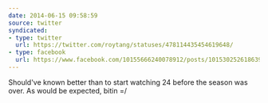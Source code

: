 ```yaml
---
date: 2014-06-15 09:58:59
source: twitter
syndicated:
- type: twitter
  url: https://twitter.com/roytang/statuses/478114435454619648/
- type: facebook
  url: https://www.facebook.com/10155666240078912/posts/10153025261863912
---
```


Should've known better than to start watching 24 before the season was over. As would be expected, bitin =/